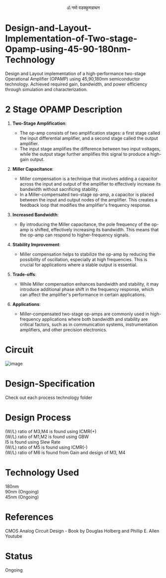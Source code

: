 <p align="center">ॐ नमो वडक्कुमन्नाथन</p>

# Design-and-Layout-Implementation-of-Two-stage-Opamp-using-45-90-180nm-Technology
Design and Layout implementation of a high-performance two-stage Operational Amplifier (OPAMP) using 45,90,180nm semiconductor technology. Achieved required gain, bandwidth, and power efficiency through simulation and characterization.

# 2 Stage OPAMP Description
1. **Two-Stage Amplification**:
   - The op-amp consists of two amplification stages: a first stage called the input differential amplifier, and a second stage called the output amplifier.
   - The input stage amplifies the difference between two input voltages, while the output stage further amplifies this signal to produce a high-gain output.

2. **Miller Capacitance**:
   - Miller compensation is a technique that involves adding a capacitor across the input and output of the amplifier to effectively increase its bandwidth without sacrificing stability.
   - In a Miller-compensated two-stage op-amp, a capacitor is placed between the input and output nodes of the amplifier. This creates a feedback loop that modifies the amplifier's frequency response.

3. **Increased Bandwidth**:
   - By introducing the Miller capacitance, the pole frequency of the op-amp is shifted, effectively increasing its bandwidth. This means that the op-amp can respond to higher-frequency signals.

4. **Stability Improvement**:
   - Miller compensation helps to stabilize the op-amp by reducing the possibility of oscillation, especially at high frequencies. This is crucial for applications where a stable output is essential.

5. **Trade-offs**:
   - While Miller compensation enhances bandwidth and stability, it may introduce additional phase shift in the frequency response, which can affect the amplifier's performance in certain applications.

6. **Applications**:
   - Miller-compensated two-stage op-amps are commonly used in high-frequency applications where both bandwidth and stability are critical factors, such as in communication systems, instrumentation amplifiers, and other precision electronics.

# Circuit
![image](https://github.com/chennakeshavadasa/Design-and-Layout-Implementation-of-Two-stage-Opamp-using-45-90-180nm-Technology/assets/123294639/a5308f86-378b-4f4c-ae18-80641894a93e)

# Design-Specification
Check out each process technology folder 

# Design Process 
(W/L) ratio of M3,M4 is found using ICMR(+) <br> 
(W/L) ratio of M1,M2 is found using GBW <br>
I5 is found using Slew Rate <br>
(W/L) ratio of M5 is found using ICMR(-) <br>
(W/L) ratio of M6 is found from Gain and design of M3, M4 <br>

# Technology Used
180nm <br>
90nm (Ongoing) <br>
45nm (Ongoing) <br>

# References 
CMOS Analog Circuit Design - Book by Douglas Holberg and Phillip E. Allen <br>
Youtube

# Status
Ongoing






